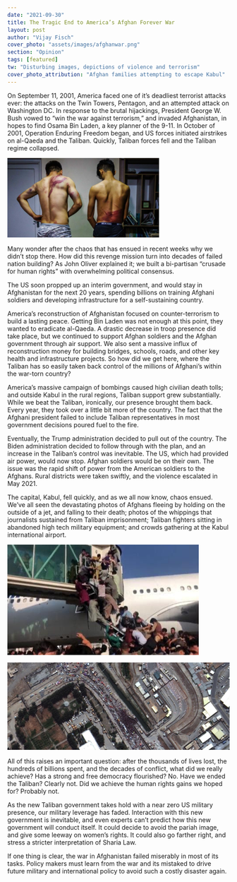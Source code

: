 ```yaml
---
date: "2021-09-30"
title: The Tragic End to America’s Afghan Forever War
layout: post
author: "Vijay Fisch"
cover_photo: "assets/images/afghanwar.png"
section: "Opinion"
tags: [featured]
tw: "Disturbing images, depictions of violence and terrorism"
cover_photo_attribution: "Afghan families attempting to escape Kabul"
---
```


On September 11, 2001, America faced one of it’s deadliest terrorist attacks ever: the attacks on the Twin Towers, Pentagon, and an attempted attack on Washington DC. In response to the brutal hijackings, President George W. Bush vowed to “win the war against terrorism,” and invaded Afghanistan, in hopes to find Osama Bin Laden, a key planner of the 9-11. In October of 2001, Operation Enduring Freedom began, and US forces initiated airstrikes on al-Qaeda and the Taliban. Quickly, Taliban forces fell and the Taliban regime collapsed.

![afghan_1](/assets/images/afghan1.png)

Many wonder after the chaos that has ensued in recent weeks why we didn’t stop there. How did this revenge mission turn into decades of failed nation building? As John Oliver explained it; we built a bi-partisan “crusade for human rights” with overwhelming political consensus.

The US soon propped up an interim government, and would stay in Afghanistan for the next 20 years, spending billions on training Afghani soldiers and developing infrastructure for a self-sustaining country.

America’s reconstruction of Afghanistan focused on counter-terrorism to build a lasting peace. Getting Bin Laden was not enough at this point, they wanted to eradicate al-Qaeda. A drastic decrease in troop presence did take place, but we continued to support Afghan soldiers and the Afghan government through air support. We also sent a massive influx of reconstruction money for building bridges, schools, roads, and other key health and infrastructure projects. So how did we get here, where the Taliban has so easily taken back control of the millions of Afghani’s within the war-torn country?

America’s massive campaign of bombings caused high civilian death tolls; and outside Kabul in the rural regions, Taliban support grew substantially. While we beat the Taliban, ironically, our presence brought them back. Every year, they took over a little bit more of the country. The fact that the Afghani president failed to include Taliban representatives in most government decisions poured fuel to the fire.

Eventually, the Trump administration decided to pull out of the country. The Biden administration decided to follow through with the plan, and an increase in the Taliban’s control was inevitable. The US, which had provided air power, would now stop. Afghan soldiers would be on their own. The issue was the rapid shift of power from the American soldiers to the Afghans. Rural districts were taken swiftly, and the violence escalated in May 2021.

The capital, Kabul, fell quickly, and as we all now know, chaos ensued. We’ve all seen the devastating photos of Afghans fleeing by holding on the outside of a jet, and falling to their death; photos of the whippings that journalists sustained from Taliban imprisonment; Taliban fighters sitting in abandoned high tech military equipment; and crowds gathering at the Kabul international airport.

![afghan_2](/assets/images/afghan2.png)

![afghan_3](/assets/images/afghan3.png)

All of this raises an important question: after the thousands of lives lost, the hundreds of billions spent, and the decades of conflict, what did we really achieve? Has a strong and free democracy flourished? No. Have we ended the Taliban? Clearly not. Did we achieve the human rights gains we hoped for? Probably not.

As the new Taliban government takes hold with a near zero US military presence, our military leverage has faded. Interaction with this new government is inevitable, and even experts can’t predict how this new government will conduct itself. It could decide to avoid the pariah image, and give some leeway on women’s rights. It could also go farther right, and stress a stricter interpretation of Sharia Law.

If one thing is clear, the war in Afghanistan failed miserably in most of its tasks. Policy makers must learn from the war and its mistaked to drive future military and international policy to avoid such a costly disaster again.
